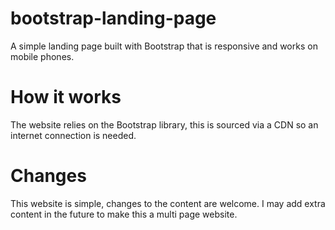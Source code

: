 # bootstrap-landing-page
A simple landing page built with Bootstrap that is responsive and works on mobile phones.
# How it works
The website relies on the Bootstrap library, this is sourced via a CDN so an internet connection is needed.
# Changes
This website is simple, changes to the content are welcome. I may add extra content in the future to make this a multi page website.
